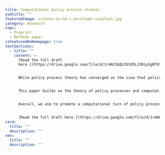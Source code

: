 ```yaml
---
title: Computational policy process studies
subtitle: ""
featuredImage: science-in-hd-z_wxvitxwpc-unsplash.jpg
category: Research
tags:
  - Preprint
  - Methods paper
isFeaturedOnHomepage: true
textSections:
  - title: ""
    content: >-
      [Read the full draft
      here.](https://drive.google.com/file/d/1r4ACXGQL55td5LJ3RiySgRfUtKIcNvmo/view?usp=sharing)


      While policy process theory has converged on the view that policymaking can be studied as a complex system, the literature has only minimally used the methodological complement to the theory - experiments performed with computational models.  Implementations are rare, mainly pushed by computer scientists in trans-disciplinary work and often so detached from the mainstream theory that they form a separate line of research instead of testing theories from the social sciences.


      This paper builds on the theory of policy processes and computational sciences to advance the computational turn of policy process studies. We examine how and why complexity science lends itself to policymaking, propose a workflow to guide the creation of computational policy process models, describe the computational toolbox for policy process modeling and define goals for future research that follow from this computational turn.


      Overall, we aim to promote a computational turn of policy process studies that is empirical, hypothesis-driven and results from a joint effort of social and computational scientists. 


      [Read the full draft here.](https://drive.google.com/file/d/1r4ACXGQL55td5LJ3RiySgRfUtKIcNvmo/view?usp=sharing)
card:
  title: ""
  description: ""
seo:
  title: ""
  description: ""
---
```

